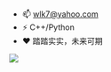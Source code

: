 
<!--
**ctr1hub/ctr1hub** is a ✨ _special_ ✨ repository because its `README.md` (this file) appears on your GitHub profile.

Here are some ideas to get you started:
-->
- 📫 wlk7@yahoo.com
- ⚡ C++/Python
- ❤  踏踏实实，未来可期

![](https://github-readme-stats.vercel.app/api?username=ctr1hub)
